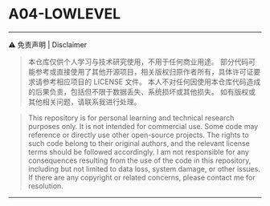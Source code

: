 # A04-LOWLEVEL
---
⚠ 免责声明 | Disclaimer
>本仓库仅供个人学习与技术研究使用，不用于任何商业用途。
部分代码可能参考或直接使用了其他开源项目，相关版权归原作者所有，具体许可证要求请参考相应项目的 LICENSE 文件。
本人不对任何因使用本仓库代码造成的后果负责，包括但不限于数据丢失、系统损坏或其他损失。
如有版权或其他相关问题，请联系我进行处理。

>This repository is for personal learning and technical research purposes only. It is not intended for commercial use.
Some code may reference or directly use other open-source projects. The rights to such code belong to their original authors, and the relevant license terms should be followed accordingly.
I am not responsible for any consequences resulting from the use of the code in this repository, including but not limited to data loss, system damage, or other issues.
If there are any copyright or related concerns, please contact me for resolution.
---
